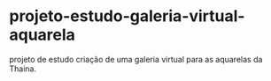 # projeto-estudo-galeria-virtual-aquarela
projeto de estudo criação de uma galeria virtual para as aquarelas da Thaina.

